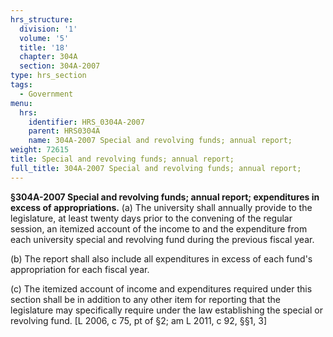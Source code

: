 ```yaml
---
hrs_structure:
  division: '1'
  volume: '5'
  title: '18'
  chapter: 304A
  section: 304A-2007
type: hrs_section
tags:
  - Government
menu:
  hrs:
    identifier: HRS_0304A-2007
    parent: HRS0304A
    name: 304A-2007 Special and revolving funds; annual report;
weight: 72615
title: Special and revolving funds; annual report;
full_title: 304A-2007 Special and revolving funds; annual report;
---
```

**§304A-2007 Special and revolving funds; annual report; expenditures in excess of appropriations.** (a) The university shall annually provide to the legislature, at least twenty days prior to the convening of the regular session, an itemized account of the income to and the expenditure from each university special and revolving fund during the previous fiscal year.

(b) The report shall also include all expenditures in excess of each fund's appropriation for each fiscal year.

(c) The itemized account of income and expenditures required under this section shall be in addition to any other item for reporting that the legislature may specifically require under the law establishing the special or revolving fund. [L 2006, c 75, pt of §2; am L 2011, c 92, §§1, 3]